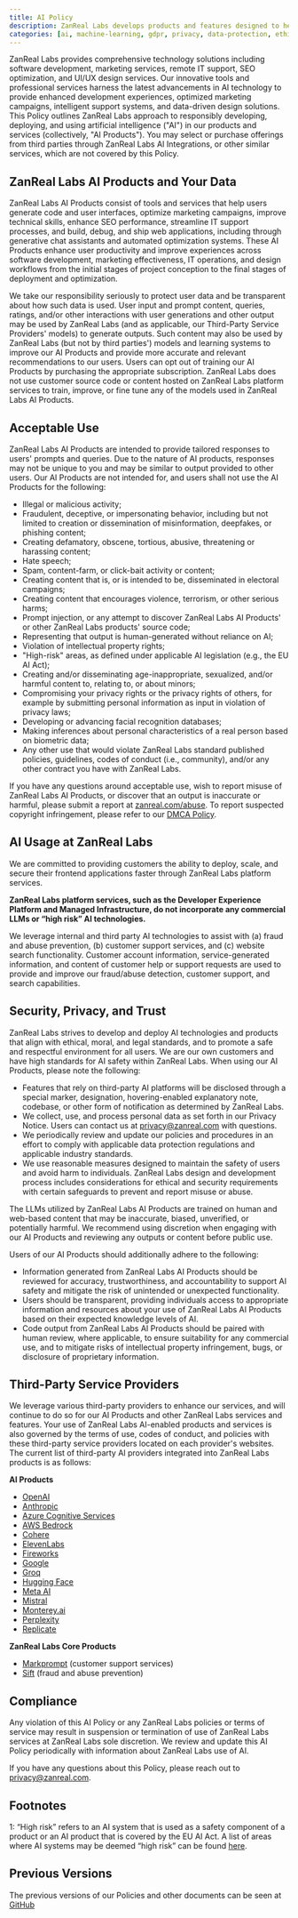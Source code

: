 ```yaml
---
title: AI Policy
description: ZanReal Labs develops products and features designed to help developers rapidly create their next website or project.
categories: [ai, machine-learning, gdpr, privacy, data-protection, ethics, transparency, security, compliance]
---
```


ZanReal Labs provides comprehensive technology solutions including software development, marketing services, remote IT support, SEO optimization, and UI/UX design services. Our innovative tools and professional services harness the latest advancements in AI technology to provide enhanced development experiences, optimized marketing campaigns, intelligent support systems, and data-driven design solutions. This Policy outlines ZanReal Labs approach to responsibly developing, deploying, and using artificial intelligence ("AI") in our products and services (collectively, "AI Products"). You may select or purchase offerings from third parties through ZanReal Labs AI Integrations, or other similar services, which are not covered by this Policy.

## ZanReal Labs AI Products and Your Data

ZanReal Labs AI Products consist of tools and services that help users generate code and user interfaces, optimize marketing campaigns, improve technical skills, enhance SEO performance, streamline IT support processes, and build, debug, and ship web applications, including through generative chat assistants and automated optimization systems. These AI Products enhance user productivity and improve experiences across software development, marketing effectiveness, IT operations, and design workflows from the initial stages of project conception to the final stages of deployment and optimization.

We take our responsibility seriously to protect user data and be transparent about how such data is used. User input and prompt content, queries, ratings, and/or other interactions with user generations and other output may be used by ZanReal Labs (and as applicable, our Third-Party Service Providers' models) to generate outputs. Such content may also be used by ZanReal Labs (but not by third parties') models and learning systems to improve our AI Products and provide more accurate and relevant recommendations to our users. Users can opt out of training our AI Products by purchasing the appropriate subscription. ZanReal Labs does not use customer source code or content hosted on ZanReal Labs platform services to train, improve, or fine tune any of the models used in ZanReal Labs AI Products.

## Acceptable Use

ZanReal Labs AI Products are intended to provide tailored responses to users' prompts and queries. Due to the nature of AI products, responses may not be unique to you and may be similar to output provided to other users. Our AI Products are not intended for, and users shall not use the AI Products for the following:

- Illegal or malicious activity;
- Fraudulent, deceptive, or impersonating behavior, including but not limited to creation or dissemination of misinformation, deepfakes, or phishing content;
- Creating defamatory, obscene, tortious, abusive, threatening or harassing content;
- Hate speech;
- Spam, content-farm, or click-bait activity or content;
- Creating content that is, or is intended to be, disseminated in electoral campaigns;
- Creating content that encourages violence, terrorism, or other serious harms;
- Prompt injection, or any attempt to discover ZanReal Labs AI Products' or other ZanReal Labs products' source code;
- Representing that output is human-generated without reliance on AI;
- Violation of intellectual property rights;
- "High-risk" areas, as defined under applicable AI legislation (e.g., the EU AI Act);
- Creating and/or disseminating age-inappropriate, sexualized, and/or harmful content to, relating to, or about minors;
- Compromising your privacy rights or the privacy rights of others, for example by submitting personal information as input in violation of privacy laws;
- Developing or advancing facial recognition databases;
- Making inferences about personal characteristics of a real person based on biometric data;
- Any other use that would violate ZanReal Labs standard published policies, guidelines, codes of conduct (i.e., community), and/or any other contract you have with ZanReal Labs.

If you have any questions around acceptable use, wish to report misuse of ZanReal Labs AI Products, or discover that an output is inaccurate or harmful, please submit a report at [zanreal.com/abuse](/abuse). To report suspected copyright infringement, please refer to our [DMCA Policy](/en/legal/dmca).

## AI Usage at ZanReal Labs

We are committed to providing customers the ability to deploy, scale, and secure their frontend applications faster through ZanReal Labs platform services.

**ZanReal Labs platform services, such as the Developer Experience Platform and Managed Infrastructure, do not incorporate any commercial LLMs or “high risk” AI technologies.**

We leverage internal and third party AI technologies to assist with (a) fraud and abuse prevention, (b) customer support services, and (c) website search functionality. Customer account information, service-generated information, and content of customer help or support requests are used to provide and improve our fraud/abuse detection, customer support, and search capabilities.

## Security, Privacy, and Trust

ZanReal Labs strives to develop and deploy AI technologies and products that align with ethical, moral, and legal standards, and to promote a safe and respectful environment for all users. We are our own customers and have high standards for AI safety within ZanReal Labs. When using our AI Products, please note the following:

- Features that rely on third-party AI platforms will be disclosed through a special marker, designation, hovering-enabled explanatory note, codebase, or other form of notification as determined by ZanReal Labs.
- We collect, use, and process personal data as set forth in our Privacy Notice. Users can contact us at [privacy@zanreal.com](mailto:privacy@zanreal.com) with questions.
- We periodically review and update our policies and procedures in an effort to comply with applicable data protection regulations and applicable industry standards.
- We use reasonable measures designed to maintain the safety of users and avoid harm to individuals. ZanReal Labs design and development process includes considerations for ethical and security requirements with certain safeguards to prevent and report misuse or abuse.

The LLMs utilized by ZanReal Labs AI Products are trained on human and web-based content that may be inaccurate, biased, unverified, or potentially harmful. We recommend using discretion when engaging with our AI Products and reviewing any outputs or content before public use.

Users of our AI Products should additionally adhere to the following:

- Information generated from ZanReal Labs AI Products should be reviewed for accuracy, trustworthiness, and accountability to support AI safety and mitigate the risk of unintended or unexpected functionality.
- Users should be transparent, providing individuals access to appropriate information and resources about your use of ZanReal Labs AI Products based on their expected knowledge levels of AI.
- Code output from ZanReal Labs AI Products should be paired with human review, where applicable, to ensure suitability for any commercial use, and to mitigate risks of intellectual property infringement, bugs, or disclosure of proprietary information.

## Third-Party Service Providers

We leverage various third-party providers to enhance our services, and will continue to do so for our AI Products and other ZanReal Labs services and features. Your use of ZanReal Labs AI-enabled products and services is also governed by the terms of use, codes of conduct, and policies with these third-party service providers located on each provider's websites. The current list of third-party AI providers integrated into ZanReal Labs products is as follows:

**AI Products**

- [OpenAI](https://openai.com/policies)
- [Anthropic](https://console.anthropic.com/legal/terms)
- [Azure Cognitive Services](https://learn.microsoft.com/en-us/legal/cognitive-services/openai/data-privacy)
- [AWS Bedrock](https://aws.amazon.com/service-terms/)
- [Cohere](https://cohere.com/terms-of-use)
- [ElevenLabs](https://elevenlabs.io/terms)
- [Fireworks](https://fireworks.ai/terms-of-service)
- [Google](https://policies.google.com/terms/generative-ai)
- [Groq](https://wow.groq.com/terms-and-conditions/)
- [Hugging Face](https://huggingface.co/terms-of-service)
- [Meta AI](https://www.facebook.com/policies_center)
- [Mistral](https://mistral.ai/terms/)
- [Monterey.ai](https://www.monterey.ai/terms-of-service)
- [Perplexity](https://www.perplexity.ai/hub/legal/terms-of-service)
- [Replicate](https://replicate.com/terms)

**ZanReal Labs Core Products**

- [Markprompt](https://markprompt.com/en/legal/terms) (customer support services)
- [Sift](https://sift.com/legal-and-compliance) (fraud and abuse prevention)

## Compliance

Any violation of this AI Policy or any ZanReal Labs policies or terms of service may result in suspension or termination of use of ZanReal Labs services at ZanReal Labs sole discretion. We review and update this AI Policy periodically with information about ZanReal Labs use of AI.

If you have any questions about this Policy, please reach out to [privacy@zanreal.com](mailto:privacy@zanreal.com).

## Footnotes

1: “High risk” refers to an AI system that is used as a safety component of a product or an AI product that is covered by the EU AI Act. A list of areas where AI systems may be deemed “high risk” can be found [here](https://artificialintelligenceact.eu/annex/3/).

## Previous Versions

The previous versions of our Policies and other documents can be seen at [GitHub](https://github.com/zanreal-labs/legal)

